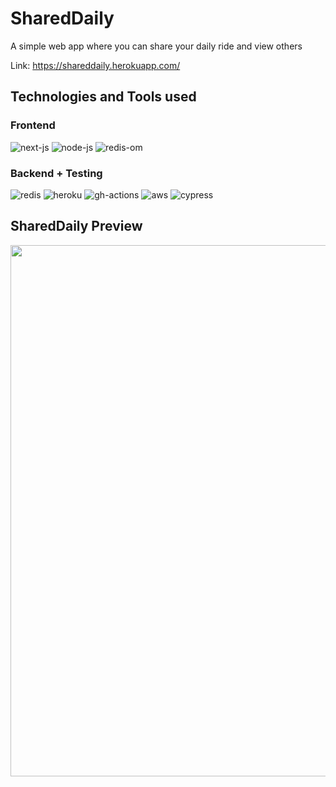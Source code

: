 # SharedDaily
A simple web app where you can share your daily ride and view others

Link: https://shareddaily.herokuapp.com/

## Technologies and Tools used

<div>
 <h3>Frontend</h3>
 <img alt="next-js" src="https://img.shields.io/badge/next.js-000000?style=for-the-badge&logo=nextdotjs&logoColor=white"/>
 <img alt="node-js" src="https://img.shields.io/badge/Node.js-339933?style=for-the-badge&logo=nodedotjs&logoColor=white"/>
 <img alt="redis-om" src="https://img.shields.io/badge/redis-%23DD0031.svg?&style=for-the-badge&logo=redis&logoColor=white"/>
</div>

<div>
  <h3>Backend + Testing</h3>
  <img alt="redis" src="https://img.shields.io/badge/redis-%23DD0031.svg?&style=for-the-badge&logo=redis&logoColor=white"/>
  <img alt="heroku" src="https://img.shields.io/badge/Heroku-430098?style=for-the-badge&logo=heroku&logoColor=white"/>
  <img alt="gh-actions" src="https://img.shields.io/badge/GitHub_Actions-2088FF?style=for-the-badge&logo=github-actions&logoColor=white"/>
  <img alt="aws" src="https://img.shields.io/badge/Amazon_AWS-FF9900?style=for-the-badge&logo=amazonaws&logoColor=white"/>
  <img alt="cypress" src="https://img.shields.io/badge/Cypress-17202C?style=for-the-badge&logo=cypress&logoColor=white"/>
</div>


## SharedDaily Preview
<img src="https://user-images.githubusercontent.com/68972382/162205204-57c0025b-b2a5-4eff-89e5-3e36118956a6.png" width="850" />
